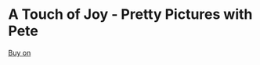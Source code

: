 # A Touch of Joy - Pretty Pictures with Pete

<script src="https://gumroad.com/js/gumroad.js"></script>
<a class="gumroad-button" href="https://pathshiftpeople.gumroad.com/l/pretty-pictures-with-pete">Buy on</a>